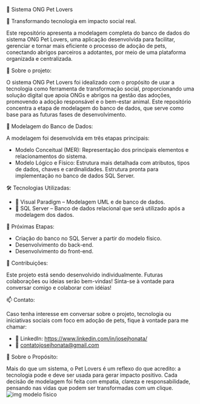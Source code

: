 🐾 Sistema ONG Pet Lovers

🎯 Transformando tecnologia em impacto social real.

Este repositório apresenta a modelagem completa do banco de dados do sistema ONG Pet Lovers, uma aplicação desenvolvida para facilitar, gerenciar e tornar mais eficiente o processo de adoção de pets, conectando abrigos parceiros a adotantes, por meio de uma plataforma organizada e centralizada.

📌 Sobre o projeto: 

O sistema ONG Pet Lovers foi idealizado com o propósito de usar a tecnologia como ferramenta de transformação social, proporcionando uma solução digital que apoia ONGs e abrigos na gestão das adoções, promovendo a adoção responsável e o bem-estar animal. Este repositório concentra a etapa de modelagem do banco de dados, que serve como base para as futuras fases de desenvolvimento.

🧠 Modelagem do Banco de Dados: 

A modelagem foi desenvolvida em três etapas principais:
- Modelo Conceitual (MER): Representação dos principais elementos e relacionamentos do sistema.
- Modelo Lógico e Físico: Estrutura mais detalhada com atributos, tipos de dados, chaves e cardinalidades. Estrutura pronta para implementação no banco de dados SQL Server.

🛠 Tecnologias Utilizadas:

- 📌 Visual Paradigm – Modelagem UML e de banco de dados.
- 📌 SQL Server – Banco de dados relacional que será utilizado após a modelagem dos dados.

🚧 Próximas Etapas:

- Criação do banco no SQL Server a partir do modelo físico.
- Desenvolvimento do back-end.
- Desenvolvimento do front-end.

🤝 Contribuições: 

Este projeto está sendo desenvolvido individualmente. Futuras colaborações ou ideias serão bem-vindas! Sinta-se à vontade para conversar comigo e colaborar com idéias!

📫 Contato: 

Caso tenha interesse em conversar sobre o projeto, tecnologia ou iniciativas sociais com foco em adoção de pets, fique à vontade para me chamar:
- 💼 LinkedIn: https://www.linkedin.com/in/josejhonata/
- 📧 contatojosejhonata@gmail.com

🐶 Sobre o Propósito: 

Mais do que um sistema, o Pet Lovers é um reflexo do que acredito: a tecnologia pode e deve ser usada para gerar impacto positivo. Cada decisão de modelagem foi feita com empatia, clareza e responsabilidade, pensando nas vidas que podem ser transformadas com um clique.
![img modelo fisico](https://github.com/user-attachments/assets/4649a3ea-ca8b-443a-a4d7-6da463464a2d)



